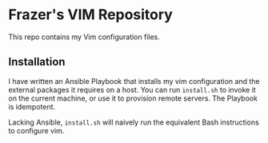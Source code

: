 # Frazer's VIM Repository

This repo contains my Vim configuration files. 


## Installation

I have written an Ansible Playbook that installs my vim configuration and the external packages it requires on a host. You can run `install.sh` to invoke it on the current machine, or use it to provision remote servers. The Playbook is idempotent.

Lacking Ansible, `install.sh` will naively run the equivalent Bash instructions to configure vim.
